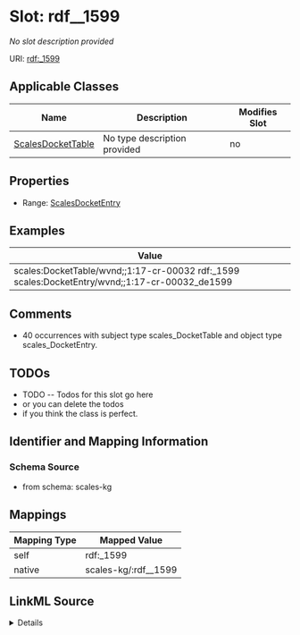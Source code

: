 

# Slot: rdf__1599


_No slot description provided_





URI: [rdf:_1599](http://www.w3.org/1999/02/22-rdf-syntax-ns#_1599)



<!-- no inheritance hierarchy -->





## Applicable Classes

| Name | Description | Modifies Slot |
| --- | --- | --- |
| [ScalesDocketTable](../classes/ScalesDocketTable.md) | No type description provided |  no  |







## Properties

* Range: [ScalesDocketEntry](../classes/ScalesDocketEntry.md)






## Examples

| Value |
| --- |
| scales:DocketTable/wvnd;;1:17-cr-00032 rdf:_1599 scales:DocketEntry/wvnd;;1:17-cr-00032_de1599 |

## Comments

* 40 occurrences with subject type scales_DocketTable and object type scales_DocketEntry.

## TODOs

* TODO -- Todos for this slot go here
* or you can delete the todos
* if you think the class is perfect.

## Identifier and Mapping Information







### Schema Source


* from schema: scales-kg




## Mappings

| Mapping Type | Mapped Value |
| ---  | ---  |
| self | rdf:_1599 |
| native | scales-kg/:rdf__1599 |




## LinkML Source

<details>
```yaml
name: rdf__1599
description: No slot description provided
todos:
- TODO -- Todos for this slot go here
- or you can delete the todos
- if you think the class is perfect.
comments:
- 40 occurrences with subject type scales_DocketTable and object type scales_DocketEntry.
examples:
- value: scales:DocketTable/wvnd;;1:17-cr-00032 rdf:_1599 scales:DocketEntry/wvnd;;1:17-cr-00032_de1599
from_schema: scales-kg
rank: 1000
slot_uri: rdf:_1599
alias: rdf__1599
domain_of:
- scales_DocketTable
range: scales_DocketEntry

```
</details>